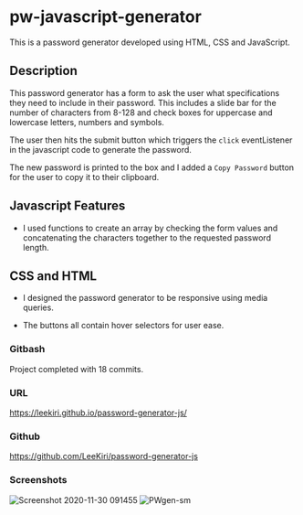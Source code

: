 # pw-javascript-generator
This is a password generator developed using HTML, CSS and JavaScript.

## Description

This password generator has a form to ask the user what specifications they need to include in their password. This includes a slide bar for the number of characters from 8-128 and check boxes for uppercase and lowercase letters, numbers and symbols. 

The user then hits the submit button which triggers the `click` eventListener in the javascript code to generate the password.

The new password is printed to the box and I added a `Copy Password` button for the user to copy it to their clipboard.

## Javascript Features

* I used functions to create an array by checking the form values and concatenating the characters together to the requested password length.  

## CSS and HTML

* I designed the password generator to be responsive using media queries.

* The buttons all contain hover selectors for user ease. 

### Gitbash
Project completed with 18 commits.

### URL
https://leekiri.github.io/password-generator-js/

### Github 
https://github.com/LeeKiri/password-generator-js

### Screenshots
![Screenshot 2020-11-30 091455](https://user-images.githubusercontent.com/73642462/100555263-60a58e80-32ee-11eb-8f65-dbec77d17d71.png)
![PWgen-sm](https://user-images.githubusercontent.com/73642462/100555278-787d1280-32ee-11eb-85ad-25eb93bff76f.png)
